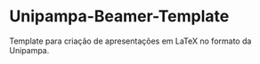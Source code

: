 # Unipampa-Beamer-Template
Template para criação de apresentações em LaTeX no formato da Unipampa. 
